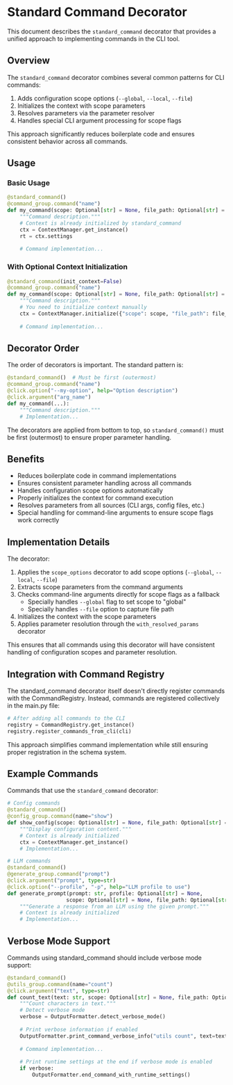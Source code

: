 # Standard Command Decorator

This document describes the `standard_command` decorator that provides a unified approach to implementing commands in the CLI tool.

## Overview

The `standard_command` decorator combines several common patterns for CLI commands:

1. Adds configuration scope options (`--global`, `--local`, `--file`)
2. Initializes the context with scope parameters
3. Resolves parameters via the parameter resolver
4. Handles special CLI argument processing for scope flags

This approach significantly reduces boilerplate code and ensures consistent behavior across all commands.

## Usage

### Basic Usage

```python
@standard_command()
@command_group.command("name")
def my_command(scope: Optional[str] = None, file_path: Optional[str] = None):
    """Command description."""
    # Context is already initialized by standard_command
    ctx = ContextManager.get_instance()
    rt = ctx.settings
    
    # Command implementation...
```

### With Optional Context Initialization

```python
@standard_command(init_context=False)
@command_group.command("name")
def my_command(scope: Optional[str] = None, file_path: Optional[str] = None):
    """Command description."""
    # You need to initialize context manually
    ctx = ContextManager.initialize({"scope": scope, "file_path": file_path})
    
    # Command implementation...
```

## Decorator Order

The order of decorators is important. The standard pattern is:

```python
@standard_command()  # Must be first (outermost)
@command_group.command("name")
@click.option("--my-option", help="Option description")
@click.argument("arg_name")
def my_command(...):
    """Command description."""
    # Implementation...
```

The decorators are applied from bottom to top, so `standard_command()` must be first (outermost) to ensure proper parameter handling.

## Benefits

- Reduces boilerplate code in command implementations
- Ensures consistent parameter handling across all commands
- Handles configuration scope options automatically
- Properly initializes the context for command execution
- Resolves parameters from all sources (CLI args, config files, etc.)
- Special handling for command-line arguments to ensure scope flags work correctly

## Implementation Details

The decorator:

1. Applies the `scope_options` decorator to add scope options (`--global`, `--local`, `--file`)
2. Extracts scope parameters from the command arguments
3. Checks command-line arguments directly for scope flags as a fallback
   - Specially handles `--global` flag to set scope to "global"
   - Specially handles `--file` option to capture file path
4. Initializes the context with the scope parameters
5. Applies parameter resolution through the `with_resolved_params` decorator

This ensures that all commands using this decorator will have consistent handling of configuration scopes and parameter resolution.

## Integration with Command Registry

The standard_command decorator itself doesn't directly register commands with the CommandRegistry. Instead, commands are registered collectively in the main.py file:

```python
# After adding all commands to the CLI
registry = CommandRegistry.get_instance()
registry.register_commands_from_cli(cli)
```

This approach simplifies command implementation while still ensuring proper registration in the schema system.

## Example Commands

Commands that use the `standard_command` decorator:

```python
# Config commands
@standard_command()
@config_group.command(name="show")
def show_config(scope: Optional[str] = None, file_path: Optional[str] = None):
    """Display configuration content."""
    # Context is already initialized
    ctx = ContextManager.get_instance()
    # Implementation...

# LLM commands
@standard_command()
@generate_group.command("prompt")
@click.argument("prompt", type=str)
@click.option("--profile", "-p", help="LLM profile to use")
def generate_prompt(prompt: str, profile: Optional[str] = None,
                   scope: Optional[str] = None, file_path: Optional[str] = None):
    """Generate a response from an LLM using the given prompt."""
    # Context is already initialized
    # Implementation...
```

## Verbose Mode Support

Commands using standard_command should include verbose mode support:

```python
@standard_command()
@utils_group.command(name="count")
@click.argument("text", type=str)
def count_text(text: str, scope: Optional[str] = None, file_path: Optional[str] = None):
    """Count characters in text."""
    # Detect verbose mode
    verbose = OutputFormatter.detect_verbose_mode()
    
    # Print verbose information if enabled
    OutputFormatter.print_command_verbose_info("utils count", text=text)
    
    # Command implementation...
    
    # Print runtime settings at the end if verbose mode is enabled
    if verbose:
        OutputFormatter.end_command_with_runtime_settings()
```